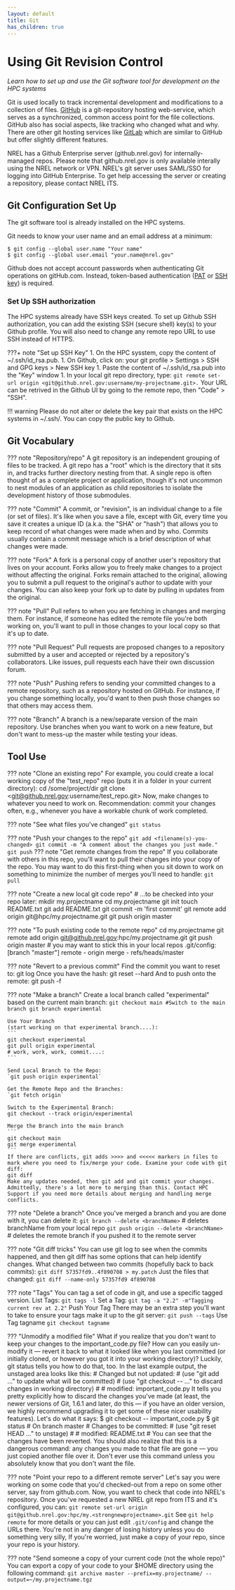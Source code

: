 ```yaml
---
layout: default
title: Git
has_children: true
---
```


# Using Git Revision Control 

*Learn how to set up and use the Git software tool for development on the HPC systems*

Git is used locally to track incremental development and modifications to a collection of files. [GitHub](https://github.com) is a git-repository hosting web-service, which serves as a synchronized, common access point for the file collections. GitHub also has social aspects, like tracking who changed what and why. There are other git hosting services like [GitLab](https://gitlab.com) which are similar to GitHub but offer slightly different features.


NREL has a Github Enterprise server (github.nrel.gov) for internally-managed repos. Please note that github.nrel.gov is only available interally using the NREL network or VPN. NREL's git server uses SAML/SSO for logging into GitHub Enterprise. To get help accessing the server or creating a repository, please contact NREL ITS.

## Git Configuration Set Up

The git software tool is already installed on the HPC systems. 

Git needs to know your user name and an email address at a minimum:

```
$ git config --global user.name "Your name"
$ git config --global user.email "your.name@nrel.gov"
```

Github does not accept account passwords when authenticating Git operations on gitHub.com. Instead, token-based authentication ([PAT](https://docs.github.com/en/authentication/keeping-your-account-and-data-secure/creating-a-personal-access-token) or [SSH key](https://docs.github.com/en/authentication/connecting-to-github-with-ssh/about-ssh)) is required.

### Set Up SSH authorization
The HPC systems already have SSH keys created. To set up Github SSH authorization, you can add the existing SSH (secure shell) key(s) to your Github profile. You will also need to change any remote repo URL to use SSH instead of HTTPS. 

???+ note "Set up SSH Key"
    1. On the HPC sysstem, copy the content of ~/.ssh/id_rsa.pub. 
    1. On Github, click on: your git profile >  Settings > SSH and GPG keys > New SSH key
    1. Paste the content of ~/.ssh/id_rsa.pub into the "Key" window
    1. In your local git repo directory, type:
    ```
    git remote set-url origin <git@github.nrel.gov:username/my-projectname.git>.
    ```
    Your URL can be retrived in the Github UI by going to the remote repo, then "Code" > "SSH".

!!! warning 
    Please do not alter or delete the key pair that exists on the HPC systems in ~/.ssh/. You can copy the public key to Github. 
## Git Vocabulary

??? note "Repository/repo"
    A git repository is an independent grouping of files to be tracked. A git repo has a "root" which is the directory that it sits in, and tracks further directory nesting from that. A single repo is often thought of as a complete project or application, though it's not uncommon to nest modules of an application as child repositories to isolate the development history of those submodules.

??? note "Commit"
    A commit, or "revision", is an individual change to a file (or set of files). It's like when you save a file, except with Git, every time you save it creates a unique ID (a.k.a. the "SHA" or "hash") that allows you to keep record of what changes were made when and by who. Commits usually contain a commit message which is a brief description of what changes were made.

??? note "Fork" 
    A fork is a personal copy of another user's repository that lives on your account. Forks allow you to freely make changes to a project without affecting the original. Forks remain attached to the original, allowing you to submit a pull request to the original's author to update with your changes. You can also keep your fork up to date by pulling in updates from the original.

??? note "Pull"
    Pull refers to when you are fetching in changes and merging them. For instance, if someone has edited the remote file you're both working on, you'll want to pull in those changes to your local copy so that it's up to date.
    
??? note "Pull Request"
    Pull requests are proposed changes to a repository submitted by a user and accepted or rejected by a repository's collaborators. Like issues, pull requests each have their own discussion forum. 

??? note "Push"
    Pushing refers to sending your committed changes to a remote repository, such as a repository hosted on GitHub. For instance, if you change something locally, you'd want to then push those changes so that others may access them.

??? note "Branch"
    A branch is a new/separate version of the main repository. Use branches when you want to work on a new feature, but don't want to mess-up the master while testing your ideas. 
## Tool Use

??? note "Clone an existing repo"
    For example, you could create a local working copy of the "test_repo" repo (puts it in a folder in your current directory):
    cd /some/project/dir
    git clone <git@github.nrel.gov:username/test_repo.git>
    Now, make changes to whatever you need to work on.
    Recommendation: commit your changes often, e.g., whenever you have a workable chunk of work completed.

??? note "See what files you've changed"
    `git status`

??? note "Push your changes to the repo"
    ```
    git add <filename(s)-you-changed>
    git commit -m "A comment about the changes you just made."
    git push
    ```
??? note "Get remote changes from the repo"
    If you collaborate with others in this repo, you'll want to pull their changes into your copy of the repo. You may want to do this first-thing when you sit down to work on something to minimize the number of merges you'll need to handle:
    `git pull`

??? note "Create a new local git code repo"
    # ...to be checked into your repo later:
    mkdir my.projectname
    cd my.projectname
    git init
    touch README.txt
    git add README.txt
    git commit -m 'first commit'
    git remote add origin git@hpc/my.projectname.git
    git push origin master

??? note "To push existing code to the remote repo"
    cd my.projectname
    git remote add origin git@github.nrel.gov:hpc/my.projectname.git
    git push origin master
    # you may want to stick this in your local repos .git/config:
    [branch "master"]
    remote - origin
    merge - refs/heads/master

??? note "Revert to a previous commit"
    Find the commit you want to reset to:
    git log
    Once you have the hash:
    git reset --hard <hash>
    And to push onto the remote:
    git push -f <remote> <branch>

??? note "Make a branch"
    Create a local branch called "experimental" based on the current main branch:
    ```
    git checkout main #Switch to the main branch
    git branch experimental
    ```

    Use Your Branch
    (start working on that experimental branch....):
    ```
    git checkout experimental
    git pull origin experimental
    # work, work, work, commit....:
    ```

    Send Local Branch to the Repo:
    `git push origin experimental`

    Get the Remote Repo and the Branches:
    `git fetch origin`

    Switch to the Experimental Branch:
    git checkout --track origin/experimental

    Merge the Branch into the main branch
    ```
    git checkout main
    git merge experimental
    ```
    If there are conflicts, git adds >>>> and <<<<< markers in files to mark where you need to fix/merge your code. Examine your code with git diff:
    git diff
    Make any updates needed, then git add and git commit your changes. Admittedly, there's a lot more to merging than this. Contact HPC Support if you need more details about merging and handling merge conflicts.

??? note "Delete a branch"
    Once you've merged a branch and you are done with it, you can delete it:
    `git branch --delete <branchName>` # deletes branchName from your local repo
    `git push origin --delete <branchName>` # deletes the remote branch if you pushed it to the remote server

??? note "Git diff tricks"
    You can use git log to see when the commits happened, and then git diff has some options that can help identify changes.
    What changed between two commits (hopefully back to back commits):
    ``git diff 57357fd9..4f890708 > my.patch``
    Just the files that changed:
    ``git diff --name-only 57357fd9 4f890708``

??? note "Tags"
    You can tag a set of code in git, and use a specific tagged version.
    List Tags:
    `git tags -l`
    Set a Tag:
    `git tag -a "2.2" -m"Tagging current rev at 2.2"`
    Push Your Tag
    There may be an extra step you'll want to take to ensure your tags make it up to the git server:
    `git push --tags`
    Use Tag tagname
    `git checkout tagname`

??? "Unmodify a modified file"
    What if you realize that you don't want to keep your changes to the important_code.py file? How can you easily un-modify it — revert it back to what it looked like when you last committed (or initially cloned, or however you got it into your working directory)? Luckily, git status tells you how to do that, too. In the last example output, the unstaged area looks like this:
    # Changed but not updated:
    # (use "git add <file>..." to update what will be committed)
    # (use "git checkout -- <file>..." to discard changes in working directory)
    #
    # modified: important_code.py
    It tells you pretty explicitly how to discard the changes you've made (at least, the newer versions of Git, 1.6.1 and later, do this — if you have an older version, we highly recommend upgrading it to get some of these nicer usability features). Let's do what it says:
    $ git checkout -- important_code.py
    $ git status
    # On branch master
    # Changes to be committed:
    # (use "git reset HEAD <file>..." to unstage) #
    # modified: README.txt #
    You can see that the changes have been reverted. You should also realize that this is a dangerous command: any changes you made to that file are gone — you just copied another file over it. Don't ever use this command unless you absolutely know that you don't want the file.

??? note "Point your repo to a different remote server"
    Let's say you were working on some code that you'd checked-out from a repo on some other server, say from github.com. Now, you want to check that code into NREL's repository. Once you've requested a new NREL git repo from ITS and it's configured, you can:
    `git remote set-url origin git@github.nrel.gov:hpc/my.<strongnewprojectname>.git`
    See `git help remote` for more details or you can just edit `.git/config` and change the URLs there. You're not in any danger of losing history unless you do something very silly, If you're worried, just make a copy of your repo, since your repo is your history.

??? note "Send someone a copy of your current code (not the whole repo)"
    You can export a copy of your code to your $HOME directory using the following command:
    `git archive master --prefix=my.projectname/ --output=~/my.projectname.tgz`







